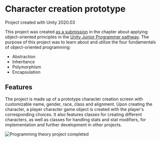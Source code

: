 # Character creation prototype

Project created with Unity 2020.03

This project was created [as a submission](https://learn.unity.com/tutorial/submission-programming-theory-in-action?uv=2022.3&labelRequired=true&pathwayId=5f7e17e1edbc2a5ec21a20af&missionId=5f779f1eedbc2a00201f3e5e#) in the chapter about applying object-oriented principles in the [Unity Junior Programmer pathway](https://learn.unity.com/pathway/junior-programmer). The purpose of this project was to learn about and utilize the four fundamentals of object-oriented programming:

- Abstraction
- Inheritance
- Polymorphism
- Encapsulation

## Features

The project is made up of a prototype character creation screen with customizable name, gender, race, class and alignment. Upon creating the character, a player character game object is created with the player's corresponding choices. It also features classes for creating different characters, as well as classes for handling stats and stat modifiers, for implementation and further development in other projects.

![Programming theory project completed](https://github.com/Studsministern/Character-Creation-Prototype/assets/85724887/4bf8aea6-8e6c-4838-ae16-7bf0500955f2)
